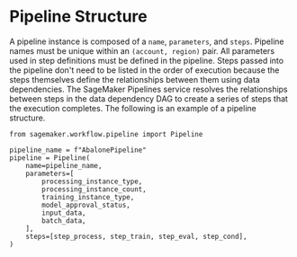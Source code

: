# Pipeline Structure<a name="build-and-manage-pipeline"></a>

 A pipeline instance is composed of a `name`, `parameters`, and `steps`\. Pipeline names must be unique within an `(account, region)` pair\. All parameters used in step definitions must be defined in the pipeline\. Steps passed into the pipeline don't need to be listed in the order of execution because the steps themselves define the relationships between them using data dependencies\. The SageMaker Pipelines service resolves the relationships between steps in the data dependency DAG to create a series of steps that the execution completes\. The following is an example of a pipeline structure\.

```
from sagemaker.workflow.pipeline import Pipeline

pipeline_name = f"AbalonePipeline"
pipeline = Pipeline(
    name=pipeline_name,
    parameters=[
        processing_instance_type, 
        processing_instance_count,
        training_instance_type,
        model_approval_status,
        input_data,
        batch_data,
    ],
    steps=[step_process, step_train, step_eval, step_cond],
)
```